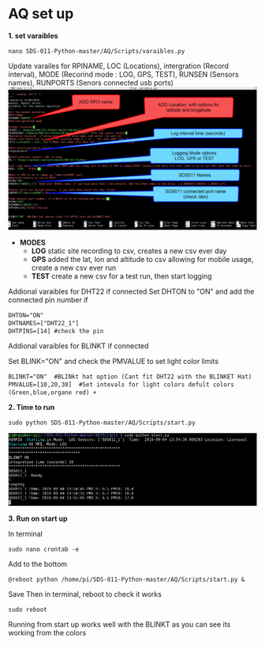 
# AQ set up

**1. set varaibles**

```
nano SDS-011-Python-master/AQ/Scripts/varaibles.py
```

Update varailes for RPINAME, LOC (Locations), intergration (Record interval), MODE (Recorind mode : LOG, GPS, TEST), RUNSEN (Sensors names), RUNPORTS (Senors connected usb ports)
![Variables](https://github.com/JarvisSan22/SDS-011-Python/blob/master/varaibleExample.png)


- **MODES**
  - **LOG**   static site recording to csv, creates a new csv ever day 
  - **GPS**   added the lat, lon and altitude to csv allowing for mobile usage, create a new csv ever run
  - **TEST**  create a new csv for a test run,  then start logging
  
  
Addional varaibles for DHT22 if connected
Set DHTON to "ON" and add the connected pin number if 

```
DHTON="ON"
DHTNAMES=["DHT22_1"]
DHTPINS=[14] #check the pin
```
Addional varaibles for BLINKT if connected 

Set BLINK="ON" and check the PMVALUE to set light color limits
```
BLINKT="ON"  #BLINkt hat option (Cant fit DHT22 with the BLINKET Hat)
PMVALUE=[10,20,30]  #Set intevals for light colors defult colors (Green,blue,organe red) +
```

**2. Time to run**


```
sudo python SDS-011-Python-master/AQ/Scripts/start.py

```
![Run](https://github.com/JarvisSan22/SDS-011-Python/blob/master/Runexample.png)

**3. Run on start up**

In terminal
```
sudo nano crontab -e
```
Add to the bottom
```
@reboot python /home/pi/SDS-011-Python-master/AQ/Scripts/start.py &
```
Save
Then in terminal, reboot to check it works
```
sudo reboot
```

Running from start up works well with the BLINKT as you can see its working from the colors 
